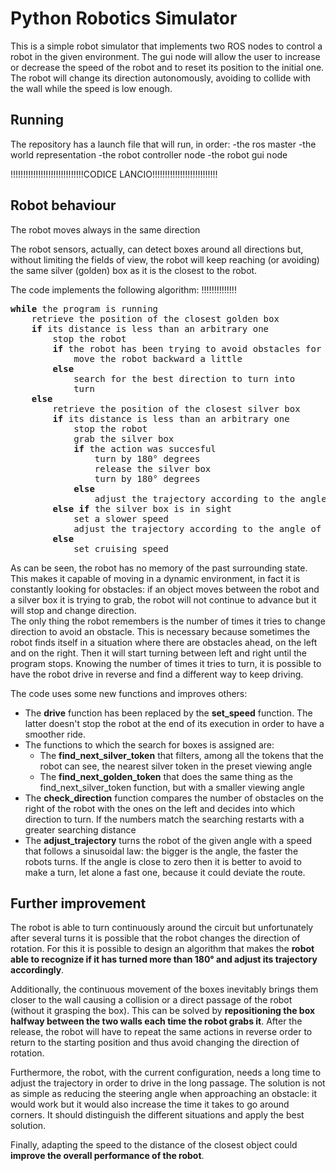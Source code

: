 # Python Robotics Simulator
This is a simple robot simulator that implements two ROS nodes to control a robot in the given environment.
The gui node will allow the user to increase or decrease the speed of the robot and to reset its position to the initial one. The robot will change its direction autonomously, avoiding to collide with the wall while the speed is low enough.  

## Running
The repository has a launch file that will run, in order:
-the ros master
-the world representation
-the robot controller node
-the robot gui node

!!!!!!!!!!!!!!!!!!!!!!!!!!!!!CODICE LANCIO!!!!!!!!!!!!!!!!!!!!!!!!!!

## Robot behaviour 
The robot moves always in the same direction 

The robot sensors, actually, can detect boxes around all directions but, without limiting the fields of view, the robot will keep reaching (or avoiding) the same silver (golden) box as it is the closest to the robot.


The code implements the following algorithm:  !!!!!!!!!!!!!!
<pre>
<b>while</b> the program is running
	retrieve the position of the closest golden box   
	<b>if</b> its distance is less than an arbitrary one  
		stop the robot  
		<b>if</b> the robot has been trying to avoid obstacles for 10 timesteps/turns   
			move the robot backward a little   
		<b>else</b>  
			search for the best direction to turn into  
			turn  
	<b>else</b>  
 		retrieve the position of the closest silver box  
		<b>if</b> its distance is less than an arbitrary one  
			stop the robot  
			grab the silver box  
			<b>if</b> the action was succesful  
				turn by 180° degrees  
				release the silver box  
				turn by 180° degrees   
			<b>else</b>   
				adjust the trajectory according to the angle of the silver box with respect to the robot direction  
		<b>else</b> <b>if</b> the silver box is in sight  
			set a slower speed  
			adjust the trajectory according to the angle of the silver box with respect to the robot direction  
		<b>else</b>   
			set cruising speed
</pre>

As can be seen, the robot has no memory of the past surrounding state. This makes it capable of moving in a dynamic environment, in fact it is constantly looking for obstacles: if an object moves between the robot and a silver box it is trying to grab, the robot will not continue to advance but it will stop and change direction.  
The only thing the robot remembers is the number of times it tries to change direction to avoid an obstacle. This is necessary because sometimes the robot finds itself in a situation where there are obstacles ahead, on the left and on the right. Then it will start turning between left and right until the program stops. Knowing the number of times it tries to turn, it is possible to have the robot drive in reverse and find a different way to keep driving.  

The code uses some new functions and improves others:
 + The **drive** function has been replaced by the **set_speed** function. The latter doesn't stop the robot at the end of its execution in order 
 to have a smoother ride.  
 + The functions to which the search for boxes is assigned are:  
 	- The **find_next_silver_token** that filters, among all the tokens that the robot can see, the nearest silver token in the preset viewing angle  
 	- The **find_next_golden_token** that does the same thing as the find_next_silver_token function, but with a smaller viewing angle  
 + The **check_direction** function compares the number of obstacles on the right of the robot with the ones on the left and decides into which direction to turn. If the numbers match the searching restarts with a greater searching distance  
 + The **adjust_trajectory** turns the robot of the given angle with a speed that follows a sinusoidal law: the bigger is the angle, the faster the robots turns. If the angle is close to zero then it is better to avoid to make a turn, let alone a fast one, because it could deviate the route.
 


## Further improvement
The robot is able to turn continuously around the circuit but unfortunately after several turns it is possible that the robot changes the direction of rotation. For this it is possible to design an algorithm that makes the **robot able to recognize if it has turned more than 180° and adjust its trajectory accordingly**.

Additionally, the continuous movement of the boxes inevitably brings them closer to the wall causing a collision or a direct passage of the robot (without it grasping the box). This can be solved by **repositioning the box halfway between the two walls each time the robot grabs it**. After the release, the robot will have to repeat the same actions in reverse order to return to the starting position and thus avoid changing the direction of rotation.

Furthermore, the robot, with the current configuration, needs a long time to adjust the trajectory in order to drive in the long passage. The solution is not as simple as reducing the steering angle when approaching an obstacle: it would work but it would also increase the time it takes to go around corners. It should distinguish the different situations and apply the best solution.  

Finally, adapting the speed to the distance of the closest object could **improve the overall performance of the robot**.  
